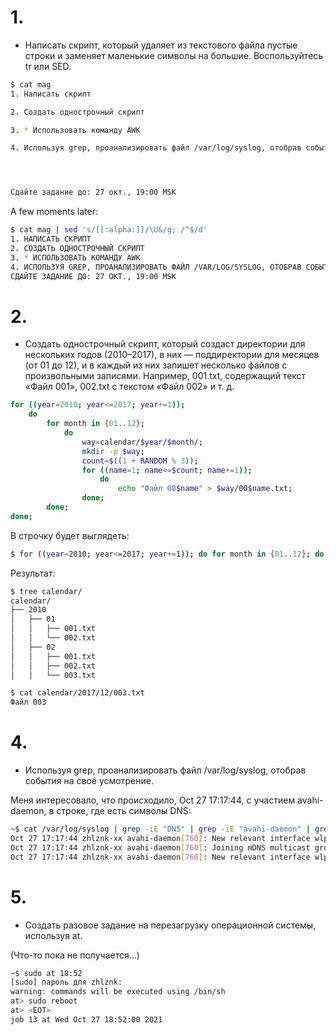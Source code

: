 # 1. 
- Написать скрипт, который удаляет из текстового файла пустые строки и заменяет маленькие символы на большие. Воспользуйтесь tr или SED.

```sh
$ cat mag
1. Написать скрипт

2. Создать однострочный скрипт

3. * Использовать команду AWK

4. Используя grep, проанализировать файл /var/log/syslog, отобрав события на своё усмотрение.




Сдайте задание до: 27 окт., 19:00 MSK
```
A few moments later:

```sh
$ cat mag | sed 's/[[:alpha:]]/\U&/g; /^$/d'
1. НАПИСАТЬ СКРИПТ
2. СОЗДАТЬ ОДНОСТРОЧНЫЙ СКРИПТ
3. * ИСПОЛЬЗОВАТЬ КОМАНДУ AWK
4. ИСПОЛЬЗУЯ GREP, ПРОАНАЛИЗИРОВАТЬ ФАЙЛ /VAR/LOG/SYSLOG, ОТОБРАВ СОБЫТИЯ НА СВОЁ УСМОТРЕНИЕ.
СДАЙТЕ ЗАДАНИЕ ДО: 27 ОКТ., 19:00 MSK
```
# 2.
- Создать однострочный скрипт, который создаст директории для нескольких годов (2010–2017), в них — поддиректории для месяцев (от 01 до 12), и в каждый из них запишет несколько файлов с произвольными записями. Например, 001.txt, содержащий текст «Файл 001», 002.txt с текстом «Файл 002» и т. д.

```sh
for ((year=2010; year<=2017; year+=1)); 
    do 
        for month in {01..12}; 
            do 
                way=calendar/$year/$month/;
                mkdir -p $way;
                count=$((1 + RANDOM % 3));
                for ((name=1; name<=$count; name+=1)); 
                    do
                        echo "Файл 00$name" > $way/00$name.txt;
                done;     
        done;
done;
```
В строчку будет выглядеть:
 ```sh
 $ for ((year=2010; year<=2017; year+=1)); do for month in {01..12}; do way=calendar/$year/$month/; mkdir -p $way; count=$((1 + RANDOM % 3)); for ((name=1; name<=$count; name+=1)); do echo "Файл 00$name" > $way/00$name.txt; done; done; done;

 ```
 Результат:
 ```sh
 $ tree calendar/
calendar/
├── 2010
│   ├── 01
│   │   ├── 001.txt
│   │   └── 002.txt
│   ├── 02
│   │   ├── 001.txt
│   │   ├── 002.txt
│   │   └── 003.txt
```
```sh
$ cat calendar/2017/12/003.txt 
Файл 003
```


# 4.
- Используя grep, проанализировать файл /var/log/syslog, отобрав события на своё усмотрение.

Меня интересовало, что происходило, Oct 27 17:17:44, с участием avahi-daemon, в строке, где есть символы DNS:

```sh
~$ cat /var/log/syslog | grep -iE "DNS" | grep -iE "avahi-daemon" | grep -iE "Oct 27 17:17:44"
Oct 27 17:17:44 zhlznk-xx avahi-daemon[760]: New relevant interface wlp3s0f0.IPv6 for mDNS.
Oct 27 17:17:44 zhlznk-xx avahi-daemon[760]: Joining mDNS multicast group on interface wlp3s0f0.IPv4 with address xxx.xxx.x.xx.
Oct 27 17:17:44 zhlznk-xx avahi-daemon[760]: New relevant interface wlp3s0f0.IPv4 for mDNS.
```


# 5.
- Создать разовое задание на перезагрузку операционной системы, используя at.

(Что-то пока не получается...)

```sh
~$ sudo at 18:52
[sudo] пароль для zhlznk: 
warning: commands will be executed using /bin/sh
at> sudo reboot
at> <EOT>
job 13 at Wed Oct 27 18:52:00 2021
```